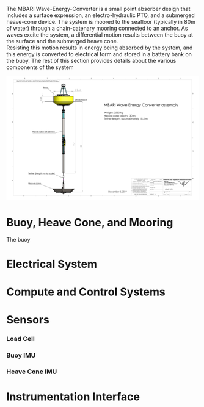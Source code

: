 The MBARI Wave-Energy-Converter is a small point absorber design that includes a surface expression, an electro-hydraulic PTO, and a submerged heave-cone device.
The system is moored to the seafloor (typically in 80m of water) through a chain-catenary mooring connected to an anchor.
As waves excite the system, a differential motion results between the buoy at the surface and the submerged heave cone.  
Resisting this motion results in energy being absorbed by the system, and this energy is converted to electrical form and stored in a battery bank on the buoy. The rest of this section provides details about the various components of the system

![some discription](images/MBARI_WEC_Assembly_12-5-2019-1.png)

# Buoy, Heave Cone, and Mooring
The buoy

# Electrical System

# Compute and Control Systems

# Sensors
### Load Cell
### Buoy IMU
### Heave Cone IMU

# Instrumentation Interface


